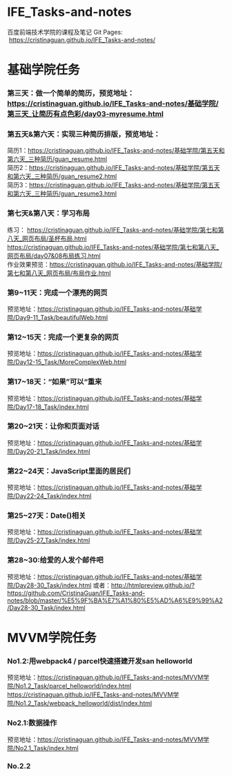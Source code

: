 # IFE_Tasks-and-notes
百度前端技术学院的课程及笔记
Git Pages:  https://cristinaguan.github.io/IFE_Tasks-and-notes/

# 基础学院任务<br>
### 第三天：做一个简单的简历，预览地址：https://cristinaguan.github.io/IFE_Tasks-and-notes/基础学院/第三天_让简历有点色彩/day03-myresume.html

### 第五天&第六天：实现三种简历排版，预览地址：
简历1：https://cristinaguan.github.io/IFE_Tasks-and-notes/基础学院/第五天和第六天_三种简历/guan_resume.html<br>
简历2：https://cristinaguan.github.io/IFE_Tasks-and-notes/基础学院/第五天和第六天_三种简历/guan_resume2.html <br>
简历3：https://cristinaguan.github.io/IFE_Tasks-and-notes/基础学院/第五天和第六天_三种简历/guan_resume3.html

### 第七天&第八天：学习布局
练习：
https://cristinaguan.github.io/IFE_Tasks-and-notes/基础学院/第七和第八天_网页布局/圣杯布局.html<br>
https://cristinaguan.github.io/IFE_Tasks-and-notes/基础学院/第七和第八天_网页布局/day07&08布局练习.html<br>
作业效果预览：https://cristinaguan.github.io/IFE_Tasks-and-notes/基础学院/第七和第八天_网页布局/布局作业.html

### 第9~11天：完成一个漂亮的网页
预览地址：https://cristinaguan.github.io/IFE_Tasks-and-notes/基础学院/Day9-11_Task/beautifulWeb.html<br>

### 第12~15天：完成一个更复杂的网页
预览地址：https://cristinaguan.github.io/IFE_Tasks-and-notes/基础学院/Day12-15_Task/MoreComplexWeb.html<br>

### 第17~18天：“如果”可以“重来
预览地址：https://cristinaguan.github.io/IFE_Tasks-and-notes/基础学院/Day17-18_Task/index.html

### 第20~21天：让你和页面对话 <br>
预览地址：https://cristinaguan.github.io/IFE_Tasks-and-notes/基础学院/Day20-21_Task/index.html<br>

### 第22~24天：JavaScript里面的居民们 <br>
预览地址：https://cristinaguan.github.io/IFE_Tasks-and-notes/基础学院/Day22-24_Task/index.html

### 第25~27天：Date()相关 <br>
预览地址：https://cristinaguan.github.io/IFE_Tasks-and-notes/基础学院/Day25-27_Task/index.html

### 第28~30:给爱的人发个邮件吧
预览地址：https://cristinaguan.github.io/IFE_Tasks-and-notes/基础学院/Day28-30_Task/index.html
或者：http://htmlpreview.github.io/?https://github.com/CristinaGuan/IFE_Tasks-and-notes/blob/master/%E5%9F%BA%E7%A1%80%E5%AD%A6%E9%99%A2/Day28-30_Task/index.html

# MVVM学院任务<br>
### No1.2:用webpack4 / parcel快速搭建开发san helloworld  <br>
预览地址：https://cristinaguan.github.io/IFE_Tasks-and-notes/MVVM学院/No1.2_Task/parcel_helloworld/index.html<br>
https://cristinaguan.github.io/IFE_Tasks-and-notes/MVVM学院/No1.2_Task/webpack_helloworld/dist/index.html<br>
### No2.1:数据操作
预览地址：https://cristinaguan.github.io/IFE_Tasks-and-notes/MVVM学院/No2.1_Task/index.html
### No.2.2 

